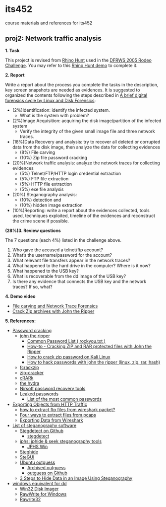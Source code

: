 # its452
course materials and references for its452

## proj2: Network traffic analysis

**1. Task**

This project is revised from [Rhino Hunt](https://www.cfreds.nist.gov/dfrws/Rhino_Hunt.html) used in the [DFRWS 2005 Rodeo Challenge](https://www.cfreds.nist.gov/dfrws/). You may refer to this [Rhino Hunt demo](https://makemyday.io/post/rhino-hunt-part-1/) to complete it.

**2. Report**

Write a report about the process you complete the tasks in the description, key screen snapshots are needed as evidences. It is suggested to organized the contents following the steps described in [A brief digital forensics cycle by Linux and Disk Forensics](../proj1/refs/Acompleteforensicprocesspdf):
* (2%)Identification: identify the infected system.
  * What is the system with problem?
* (2%)Image Acquisition: acquiring the disk image/partition of the infected system
  * Verify the integrity of the given small image file and three network traces.
* (18%)Data Recovery and analysis: try to recover all deleted or corrupted data from the disk image, then analyze the data for collecting evidences
  * (8%) File carving
  * (10%) Zip file password cracking
* (20%)Network traffic analysis: analyze the network traces for collecting evidences
  * (5%) Telnet/FTP/HTTP login credential extraction
  * (5%) FTP file extraction
  * (5%) HTTP file extraction
  * (5%) exe file analysis
* (20%) Steganography analysis:
  * (10%) detection and 
  * (10%) hidden image extraction 
* (10%)Reporting: write a report about the evidences collected, tools used, techniques exploited, timeline of the evidences and reconstruct the crime scene if possible.

**(28%)3. Review questions**

The 7 questions (each 4%) listed in the challenge above.

1. Who gave the accused a telnet/ftp account?
2. What’s the username/password for the account?
3. What relevant file transfers appear in the network traces?
4. What happened to the hard drive in the computer?  Where is it now?
5. What happened to the USB key?
6. What is recoverable from the dd image of the USB key?
7. Is there any evidence that connects the USB key and the network traces?  If so, what?

**4. Demo video**
* [File carving and Network Trace Forensics](https://youtu.be/vsohB6N0gMY)
* [Crack Zip archives with John the Ripper](https://youtu.be/DXemSkufVLY)

**5. References:**
* [Password cracking](https://en.wikipedia.org/wiki/Password_cracking)
  * [john the ripper](https://www.openwall.com/john/)
    * [Common Password List ( rockyou.txt )](https://www.kaggle.com/wjburns/common-password-list-rockyoutxt)
    * [How-to - Cracking ZIP and RAR protected files with John the Ripper](https://dfir.science/2014/07/how-to-cracking-zip-and-rar-protected.html)
    * [How to crack zip password on Kali Linux](https://linuxconfig.org/how-to-crack-zip-password-on-kali-linux)
    * [How to hack passwords with john the ripper (linux, zip, rar, hash)](https://www.hackeracademy.org/how-to-hack-passwords-with-john-the-ripper-linux-zip-rar-hash/)
  * [fcrackzip](http://manpages.ubuntu.com/manpages/bionic/man1/fcrackzip.1.html)
  * [zip-cracker](https://github.com/lamanihani/zip-cracker)
  * [cRARk](http://www.crark.net/)
  * [the hydra](https://github.com/vanhauser-thc/thc-hydra)
  * [Nirsoft password recovery tools](https://www.nirsoft.net/password_recovery_tools.html)
  * [Leaked passwords](https://wiki.skullsecurity.org/index.php?title=Passwords)
    * [List of the most common passwords](https://en.wikipedia.org/wiki/List_of_the_most_common_passwords)
* [Exporting Objects from HTTP Traffic](https://unit42.paloaltonetworks.com/using-wireshark-exporting-objects-from-a-pcap/)
  * [how to extract ftp files from wireshark packet?](https://shankaraman.wordpress.com/tag/how-to-extract-ftp-files-from-wireshark-packet/)
  * [Four ways to extract files from pcaps](https://www.rubyguides.com/2012/01/four-ways-to-extract-files-from-pcaps/)
  * [Exporting Data from Wireshark](https://www.wireshark.org/docs/wsug_html_chunked/ChIOExportSection.html)
* [List of steganography software](http://www.jjtc.com/Steganography/tools.html)
  * [Stegdetect on Github](https://github.com/abeluck/stegdetect)
    * [stegdetect](http://ftp.mirrorservice.org/sites/ftp.wiretapped.net/pub/security/steganography/stegdetect/)
  * [jphs: jphide & seek steganography tools ](https://github.com/h3xx/jphs)
    * [JPHS Win](http://linux01.gwdg.de/~alatham/stego.html)
  * [Steghide](http://steghide.sourceforge.net/)
  * [SteGUI](http://stegui.sourceforge.net/)
  * [Ubuntu outguess](http://manpages.ubuntu.com/manpages/disco/man1/outguess.1.html)
    * [Archived outguess](http://web.archive.org/web/20150415220609/http://www.outguess.org/download.php)
    * [outguess on Github](https://github.com/resurrecting-open-source-projects/outguess)
  * [3 Steps to Hide Data in an Image Using Steganography](https://www.alpinesecurity.com/blog/3-steps-to-hide-data-in-an-image-using-steganography)
* [windows equivalent for dd](https://superuser.com/questions/839502/windows-equivalent-for-dd)
  * [Win32 Disk Imager](https://sourceforge.net/projects/win32diskimager/)
  * [RawWrite for Windows](http://www.chrysocome.net/rawwrite)
  * [Rawrite32](https://www.netbsd.org/~martin/rawrite32/)